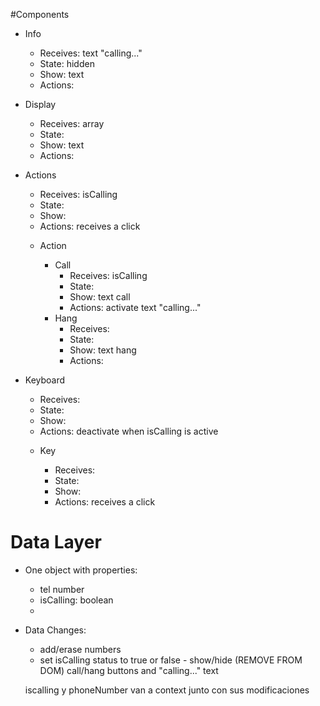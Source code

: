 #Components

- Info

  - Receives: text "calling..."
  - State: hidden
  - Show: text
  - Actions:

- Display

  - Receives: array
  - State:
  - Show: text
  - Actions:

- Actions

  - Receives: isCalling
  - State:
  - Show:
  - Actions: receives a click

  * Action

    - Call
      - Receives: isCalling
      - State:
      - Show: text call
      - Actions: activate text "calling..."
    - Hang
      - Receives:
      - State:
      - Show: text hang
      - Actions:

- Keyboard

  - Receives:
  - State:
  - Show:
  - Actions: deactivate when isCalling is active

  * Key

    - Receives:
    - State:
    - Show:
    - Actions: receives a click

    <!-- * Delete
      - Receives:
      - State:
      - Show:
      - Actions: receives a click -->

# Data Layer

- One object with properties:

  - tel number
  - isCalling: boolean
  -

- Data Changes:

  - add/erase numbers
  - set isCalling status to true or false - show/hide (REMOVE FROM DOM) call/hang buttons and "calling..." text

  iscalling y phoneNumber van a context junto con sus modificaciones
